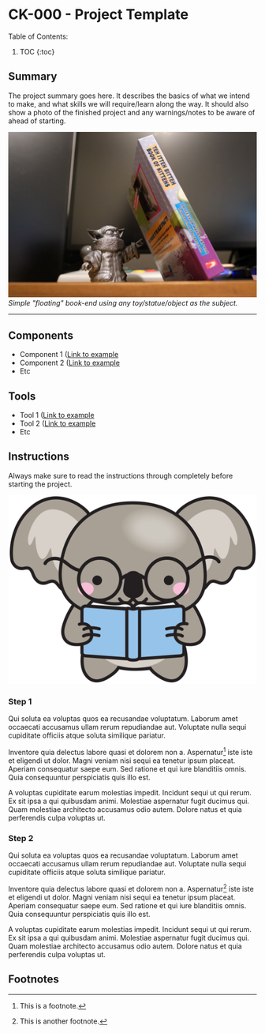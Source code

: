 # CK-000 - Project Template

Table of Contents:

1. TOC
{:toc}

## Summary

The project summary goes here. It describes the basics of what we intend to make, and what skills we will require/learn along the way. It should also show a photo of the finished project and any warnings/notes to be aware of ahead of starting.

![](/images/CK00-FloatingBookEnd.jpg "Floating Book-End")
*Simple "floating" book-end using any toy/statue/object as the subject.*

---

## Components

- Component 1 ([Link to example](http://example.com)
- Component 2 ([Link to example](http://example.com)
- Etc

## Tools

- Tool 1 ([Link to example](http://example.com)
- Tool 2 ([Link to example](http://example.com)
- Etc

## Instructions

Always make sure to read the instructions through completely before starting the project.

![](/images/Reading2.png "Koala Reading Instructions")

### Step 1

Qui soluta ea voluptas quos ea recusandae voluptatum. Laborum amet occaecati accusamus ullam rerum repudiandae aut. Voluptate nulla sequi cupiditate officiis atque soluta similique pariatur.

Inventore quia delectus labore quasi et dolorem non a. Aspernatur[^1] iste iste et eligendi ut dolor. Magni veniam nisi sequi ea tenetur ipsum placeat. Aperiam consequatur saepe eum. Sed ratione et qui iure blanditiis omnis. Quia consequuntur perspiciatis quis illo est.

A voluptas cupiditate earum molestias impedit. Incidunt sequi ut qui rerum. Ex sit ipsa a qui quibusdam animi. Molestiae aspernatur fugit ducimus qui. Quam molestiae architecto accusamus odio autem. Dolore natus et quia perferendis culpa voluptas ut.

### Step 2

Qui soluta ea voluptas quos ea recusandae voluptatum. Laborum amet occaecati accusamus ullam rerum repudiandae aut. Voluptate nulla sequi cupiditate officiis atque soluta similique pariatur.

Inventore quia delectus labore quasi et dolorem non a. Aspernatur[^2] iste iste et eligendi ut dolor. Magni veniam nisi sequi ea tenetur ipsum placeat. Aperiam consequatur saepe eum. Sed ratione et qui iure blanditiis omnis. Quia consequuntur perspiciatis quis illo est.

A voluptas cupiditate earum molestias impedit. Incidunt sequi ut qui rerum. Ex sit ipsa a qui quibusdam animi. Molestiae aspernatur fugit ducimus qui. Quam molestiae architecto accusamus odio autem. Dolore natus et quia perferendis culpa voluptas ut.

## Footnotes

[^1]: This is a footnote.
[^2]: This is another footnote.

